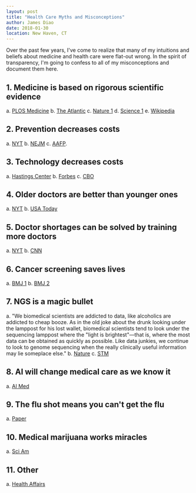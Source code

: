 ```yaml
---
layout: post
title: "Health Care Myths and Misconceptions"
author: James Diao
date: 2018-01-30
location: New Haven, CT
---
```


Over the past few years, I've come to realize that many of my intuitions and beliefs about medicine and health care were flat-out wrong. In the spirit of transparency, I'm going to confess to all of my misconceptions and document them here. 

## 1. Medicine is based on rigorous scientific evidence
a. [PLOS Medicine](http://journals.plos.org/plosmedicine/article?id=10.1371/journal.pmed.0020124)
b. [The Atlantic](https://www.theatlantic.com/health/archive/2017/02/when-evidence-says-no-but-doctors-say-yes/517368/)
c. [Nature 1](https://www.nature.com/news/cancer-reproducibility-project-releases-first-results-1.21304)
d. [Science 1](http://www.sciencemag.org/news/2017/06/cancer-studies-pass-reproducibility-test)
e. [Wikipedia](https://en.wikipedia.org/wiki/Replication_crisis)

## 2. Prevention decreases costs
a. [NYT](https://www.nytimes.com/2018/01/29/upshot/preventive-health-care-costs.html)
b. [NEJM](http://www.nejm.org/doi/full/10.1056/NEJMp0708558)
c. [AAFP](https://www.aafp.org/news/blogs/freshperspectives/entry/does_prevention_save_money_that.html). 

## 3. Technology decreases costs
a. [Hastings Center](https://www.thehastingscenter.org/briefingbook/health-care-costs-and-medical-technology/)
b. [Forbes](https://www.forbes.com/sites/forbestechcouncil/2017/10/26/technology-and-rising-health-care-costs/#d346a26766bc)
c. [CBO](https://www.cbo.gov/sites/default/files/110th-congress-2007-2008/reports/01-31-techhealth.pdf)

## 4. Older doctors are better than younger ones
a. [NYT](https://www.nytimes.com/2018/01/06/opinion/sunday/for-doctors-age-may-be-more-than-a-number.html)
b. [USA Today](https://www.usatoday.com/story/news/health/2017/05/18/nice-older-doctor-you-go-well-turns-out-you-might-live-longer-younger-one/101822418/)

## 5. Doctor shortages can be solved by training more doctors
a. [NYT](https://www.nytimes.com/2016/11/08/upshot/a-doctor-shortage-lets-take-a-closer-look.html)
b. [CNN](https://www.cnn.com/2017/03/13/health/train-more-doctors-residency/index.html)

## 6. Cancer screening saves lives
a. [BMJ 1](http://www.bmj.com/content/352/bmj.h6080)
b. [BMJ 2](http://www.bmj.com/content/359/bmj.j4528)

## 7. NGS is a magic bullet
a. "We biomedical scientists are addicted to data, like alcoholics are addicted to cheap booze. As in the old joke about the drunk looking under the lamppost for his lost wallet, biomedical scientists tend to look under the sequencing lamppost where the "light is brightest"—that is, where the most data can be obtained as quickly as possible. Like data junkies, we continue to look to genome sequencing when the really clinically useful information may lie someplace else."
b. [Nature](https://www.nature.com/articles/537S63a)
c. [STM](http://blogs.sciencemag.org/pipeline/archives/2016/09/12/precision-oncology-isnt-quite-there-yet)

## 8. AI will change medical care as we know it
a. [AI Med](https://www.ncbi.nlm.nih.gov/pmc/articles/PMC2752210/)

## 9. The flu shot means you can't get the flu
a. [Paper](http://onlinelibrary.wiley.com/doi/10.1002/14651858.CD001269.pub5/full)

## 10. Medical marijuana works miracles
a. [Sci Am](https://www.scientificamerican.com/article/medical-marijuana-how-the-evidence-stacks-up/)

## 11. Other
a. [Health Affairs](https://www.healthaffairs.org/doi/pdf/10.1377/hlthaff.27.6.w533)
